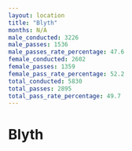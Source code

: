```yaml
---
layout: location
title: "Blyth"
months: N/A
male_conducted: 3226
male_passes: 1536
male_passes_rate_percentage: 47.6
female_conducted: 2602
female_passes: 1359
female_pass_rate_percentage: 52.2
total_conducted: 5830
total_passes: 2895
total_pass_rate_percentage: 49.7
---
```


# Blyth
